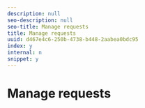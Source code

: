 ```yaml
---
description: null
seo-description: null
seo-title: Manage requests
title: Manage requests
uuid: d467e4c6-250b-4738-b448-2aabea0bdc95
index: y
internal: n
snippet: y
---
```


# Manage requests

